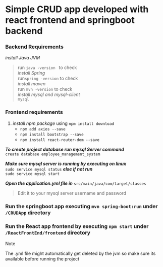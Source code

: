 # Simple CRUD app developed with react frontend and springboot backend

### Backend Requirements
 *install Java JVM*<br/>
 > run ```java -version ``` to check<br/>
 *install Spring*<br/>
 >  run```spring -version``` to check<br/>
 *install maven*<br/>
 > run ```mvn -version``` to check<br/>
 *install mysql and mysql-client*<br/>
> ```mysql```<br/>
 ### Frontend requirements
1. *install npm package* using ```npm install download```<br/>
     - ```npm add axios --save```
     - ```npm install bootstrap --save``` 
     - ```npm install react-router-dom --save```


***To create project database  run mysql Server command*** <br/>
```create database employee_management_system```

***Make sure mysql server is running by executing on linux***<br/> 
 ``` sudo service mysql status ```
***else if not run*** <br/>
```sudo service mysql start ```

***Open the application.yml file in*** `src/main/java/com/target/classes`<br/>
> Edit it to your mysql server username and password

###  Run the springboot app executing ```mvn spring-boot:run``` under `/CRUDApp` directory
###  Run the React app frontend by executing ```npm start``` under `/ReactFrontEnd/frontend` directory

> [!Note]
> The .yml file might automatically get deleted by the jvm so make sure its available before running the project